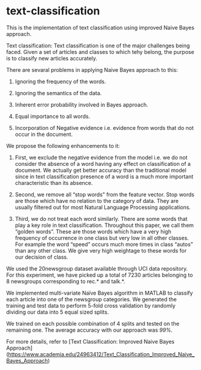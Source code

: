 # text-classification
This is the implementation of text classification 
using improved Naive Bayes approach.

Text classification: Text classification is one of the major challenges 
being faced. Given a set of articles and classes to which tehy belong, the purpose
is to classify new articles accurately.

There are sevaral problems in applying Naive Bayes approach to this:
1. Ignoring the frequency of the words.

2. Ignoring the semantics of the data.

3. Inherent error probability involved in Bayes
approach.

4. Equal importance to all words.

5. Incorporation of Negative evidence i.e.
evidence from words that do not occur in the
document. 




We propose the following enhancements to it:

1. First, we exclude the negative evidence from the
model i.e. we do not consider the absence of a word
having any effect on classification of a document.
We actually get better accuracy than the traditional
model since in text classification presence of a
word is a much more important characteristic than
its absence.

2. Second, we remove all “stop words” from the
feature vector. Stop words are those which have no
relation to the category of data. They are usually
filtered out for most Natural Language Processing
applications.

3. Third, we do not treat each word similarly. There
are some words that play a key role in text
classification. Throughout this paper, we call them
“golden words”. These are those words which have
a very high frequency of occurrence in one class but
very low in all other classes. For example the word
“speed” occurs much more times in class “autos”
than any other class. We give very high weightage
to these words for our decision of class.

We used the
20newsgroup dataset available through UCI data
repository. For this experiment, we have picked up
a total of 7230 articles belonging to 8 newsgroups
corresponding to rec.* and talk.*.

We implemented
multi-variate Naïve Bayes algorithm in MATLAB
to classify each article into one of the newsgroup
categories. We generated the training and test data
to perform 5-fold cross validation by randomly
dividing our data into 5 equal sized splits. 

We
trained on each possible combination of 4 splits and
tested on the remaining one. 
The average accuracy with our approach was *99%*.

For more details, refer to [Text Classification:
Improved Naive Bayes Approach] (https://www.academia.edu/24963412/Text_Classification_Improved_Naive_Bayes_Approach)
